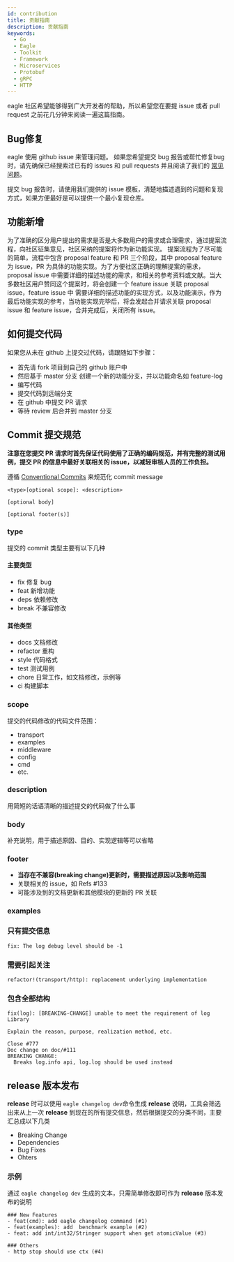 ```yaml
---
id: contribution
title: 贡献指南
description: 贡献指南
keywords:
  - Go 
  - Eagle
  - Toolkit
  - Framework
  - Microservices
  - Protobuf
  - gRPC
  - HTTP
---
```


eagle 社区希望能够得到广大开发者的帮助，所以希望您在要提 issue 或者 pull request 之前花几分钟来阅读一遍这篇指南。

## Bug修复
eagle 使用 github issue 来管理问题。 如果您希望提交 bug 报告或帮忙修复bug时，请先确保已经搜索过已有的 issues 和 pull requests 并且阅读了我们的 [常见问题](https://go-eagle.org/docs/intro/faq)。

提交 bug 报告时，请使用我们提供的 issue 模板，清楚地描述遇到的问题和复现方式，如果方便最好是可以提供一个最小复现仓库。

## 功能新增

为了准确的区分用户提出的需求是否是大多数用户的需求或合理需求，通过提案流程，向社区征集意见，社区采纳的提案将作为新功能实现。
提案流程为了尽可能的简单，流程中包含 proposal feature 和 PR 三个阶段，其中 proposal feature 为 issue，PR 为具体的功能实现。为了方便社区正确的理解提案的需求，proposal issue 中需要详细的描述功能的需求，和相关的参考资料或文献。当大多数社区用户赞同这个提案时，将会创建一个 feature issue 关联 proposal issue，feature issue 中 需要详细的描述功能的实现方式，以及功能演示，作为最后功能实现的参考，当功能实现完毕后，将会发起合并请求关联 proposal issue 和 feature issue，合并完成后，关闭所有 issue。

## 如何提交代码
如果您从未在 github 上提交过代码，请跟随如下步骤：

- 首先请 fork 项目到自己的 github 账户中
- 然后基于 master 分支 创建一个新的功能分支，并以功能命名如  feature-log 
- 编写代码
- 提交代码到远端分支
- 在 github 中提交 PR 请求
- 等待 review 后合并到 master 分支

## Commit 提交规范
**注意在您提交 PR 请求时首先保证代码使用了正确的编码规范，并有完整的测试用例，提交 PR 的信息中最好关联相关的 issue，以减轻审核人员的工作负担。**

遵循 [Conventional Commits](https://www.conventionalcommits.org/en/v1.0.0/#summary) 来规范化 commit message
```
<type>[optional scope]: <description>

[optional body]

[optional footer(s)]
```

### type
提交的 commit 类型主要有以下几种

#### 主要类型
- fix 修复 bug
- feat 新增功能
- deps 依赖修改
- break 不兼容修改
#### 其他类型
- docs 文档修改
- refactor 重构
- style 代码格式
- test 测试用例
- chore 日常工作，如文档修改，示例等
- ci 构建脚本

### scope 
提交的代码修改的代码文件范围：
- transport
- examples
- middleware
- config
- cmd
- etc.

### description
用简短的话语清晰的描述提交的代码做了什么事

### body
补充说明，用于描述原因、目的、实现逻辑等可以省略

### footer
- **当存在不兼容(breaking change)更新时，需要描述原因以及影响范围**
- 关联相关的 issue，如 Refs #133
- 可能涉及到的文档更新和其他模块的更新的 PR 关联

### examples


### 只有提交信息
```
fix: The log debug level should be -1  
```

### 需要引起关注
```
refactor!(transport/http): replacement underlying implementation
```

### 包含全部结构
```
fix(log): [BREAKING-CHANGE] unable to meet the requirement of log Library

Explain the reason, purpose, realization method, etc.

Close #777
Doc change on doc/#111
BREAKING CHANGE:
  Breaks log.info api, log.log should be used instead
```
## release 版本发布

**release** 时可以使用 `eagle changelog dev`命令生成 **release** 说明，工具会筛选出来从上一次 **release** 到现在的所有提交信息，然后根据提交的分类不同，主要汇总成以下几类

- Breaking Change
- Dependencies
- Bug Fixes
- Ohters

### 示例
通过 `eagle changelog dev` 生成的文本，只需简单修改即可作为 **release** 版本发布的说明
```
### New Features
- feat(cmd): add eagle changelog command (#1)
- feat(examples): add  benchmark example (#2)
- feat: add int/int32/Stringer support when get atomicValue (#3)

### Others
- http stop should use ctx (#4)
```

